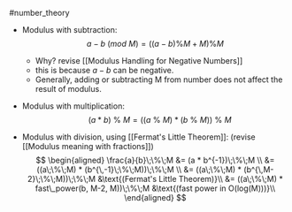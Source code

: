 #number_theory
- Modulus with subtraction:$$a - b\ (mod\ M) = ((a-b) \% M + M) \% M$$
	- Why? revise [[Modulus Handling for Negative Numbers]]
	- this is because $a-b$ can be negative. 
	- Generally, adding or subtracting M from number does not affect the result of modulus.

- Modulus with multiplication:
$$\quad (a * b)\ \%\ M = ((a\ \%\ M) * (b\ \%\ M))\ \%\ M$$

- Modulus with division, using [[Fermat's Little Theorem]]: (revise [[Modulus meaning with fractions]])
$$
\begin{aligned}
\frac{a}{b}\;\%\;M &= (a * b^{-1})\;\%\;M \\
  &= ((a\;\%\;M) * (b^{\,-1}\;\%\;M))\;\%\;M \\
  &= ((a\;\%\;M) * (b^{\,M-2}\;\%\;M))\;\%\;M &\text{(Fermat's Little Theorem)}\\
  &= ((a\;\%\;M) * fast\_power(b, M-2, M))\;\%\;M &\text{(fast power in O(log(M)))}\\
\end{aligned}
$$
